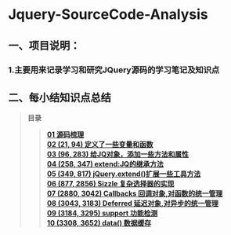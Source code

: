 # Jquery-SourceCode-Analysis
## 一、项目说明：
### 1.主要用来记录学习和研究JQuery源码的学习笔记及知识点


## 二、每小结知识点总结
> **目录**
>> **[01 源码梳理](https://github.com/lotosv2010/Jquery-SourceCode-Analysis/blob/master/doc/Markdown/01-%E6%BA%90%E7%A0%81%E6%A2%B3%E7%90%86.md)**  
>> **[02 (21, 94) 定义了一些变量和函数](https://github.com/lotosv2010/Jquery-SourceCode-Analysis/blob/master/doc/Markdown/02-(21%2C%2094)%E5%AE%9A%E4%B9%89%E4%BA%86%E4%B8%80%E4%BA%9B%E5%8F%98%E9%87%8F%E5%92%8C%E5%87%BD%E6%95%B0.md)**  
>> **[03 (96, 283) 给JQ对象，添加一些方法和属性](https://github.com/lotosv2010/Jquery-SourceCode-Analysis/blob/master/doc/Markdown/03-(96%2C%20283)%E7%BB%99JQ%E5%AF%B9%E8%B1%A1%2C%E6%B7%BB%E5%8A%A0%E6%96%B9%E6%B3%95%E5%92%8C%E5%B1%9E%E6%80%A7.md)**  
>> **[04 (258, 347) extend:JQ的继承方法](https://github.com/lotosv2010/Jquery-SourceCode-Analysis/blob/master/doc/Markdown/04-(258%2C%20347)%20extend%20JQ%E7%9A%84%E7%BB%A7%E6%89%BF%E6%96%B9%E6%B3%95.md)**  
>> **[05 (349, 817) jQuery.extend()扩展一些工具方法](https://github.com/lotosv2010/Jquery-SourceCode-Analysis/blob/master/doc/Markdown/05-(349%2C%20817)%20jQuery.extend()%E6%89%A9%E5%B1%95%E4%B8%80%E4%BA%9B%E5%B7%A5%E5%85%B7%E6%96%B9%E6%B3%95.md)**  
>> **[06 (877, 2856) Sizzle 复杂选择器的实现](https://github.com/lotosv2010/Jquery-SourceCode-Analysis/blob/master/doc/Markdown/05-(349%2C%20817)%20jQuery.extend()%E6%89%A9%E5%B1%95%E4%B8%80%E4%BA%9B%E5%B7%A5%E5%85%B7%E6%96%B9%E6%B3%95.md)**  
>> **[07 (2880, 3042) Callbacks 回调对象,对函数的统一管理](https://github.com/lotosv2010/Jquery-SourceCode-Analysis/blob/master/doc/Markdown/05-(349%2C%20817)%20jQuery.extend()%E6%89%A9%E5%B1%95%E4%B8%80%E4%BA%9B%E5%B7%A5%E5%85%B7%E6%96%B9%E6%B3%95.md)**  
>> **[08 (3043, 3183) Deferred 延迟对象,对异步的统一管理](https://github.com/lotosv2010/Jquery-SourceCode-Analysis/blob/master/doc/Markdown/05-(349%2C%20817)%20jQuery.extend()%E6%89%A9%E5%B1%95%E4%B8%80%E4%BA%9B%E5%B7%A5%E5%85%B7%E6%96%B9%E6%B3%95.md)**  
>> **[09 (3184, 3295) support 功能检测](https://github.com/lotosv2010/Jquery-SourceCode-Analysis/blob/master/doc/Markdown/05-(349%2C%20817)%20jQuery.extend()%E6%89%A9%E5%B1%95%E4%B8%80%E4%BA%9B%E5%B7%A5%E5%85%B7%E6%96%B9%E6%B3%95.md)**  
>> **[10 (3308, 3652) data() 数据缓存](https://github.com/lotosv2010/Jquery-SourceCode-Analysis/blob/master/doc/Markdown/05-(349%2C%20817)%20jQuery.extend()%E6%89%A9%E5%B1%95%E4%B8%80%E4%BA%9B%E5%B7%A5%E5%85%B7%E6%96%B9%E6%B3%95.md)**  

